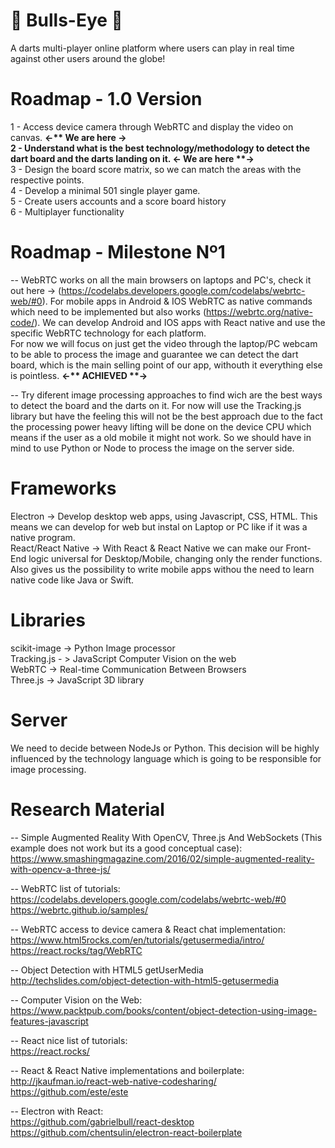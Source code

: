 # :dart: Bulls-Eye :dart:
A darts multi-player online platform where users can play in real time against other users around the globe!


# Roadmap - 1.0 Version
1 - Access device camera through WebRTC and display the video on canvas. <b><-** We are here **-></b> <br />
2 - Understand what is the best technology/methodology to detect the dart board and the darts landing on it. <b><-** We are here **-></b> <br />
3 - Design the board score matrix, so we can match the areas with the respective points. <br />
4 - Develop a minimal 501 single player game. <br />
5 - Create users accounts and a score board history <br />
6 - Multiplayer functionality <br />


# Roadmap - Milestone Nº1
-- WebRTC works on all the main browsers on laptops and PC's, check it out here -> (https://codelabs.developers.google.com/codelabs/webrtc-web/#0).
For mobile apps in Android & IOS WebRTC as native commands which need to be implemented but also works (https://webrtc.org/native-code/). We can develop Android and IOS apps with React native and use the specific WebRTC technology for each platform. <br />
For now we will focus on just get the video through the laptop/PC webcam to be able to process the image and guarantee we can detect the dart board, which is the main selling point of our app, withouth it everything else is pointless. <b><-** ACHIEVED **-></b> <br />

-- Try diferent image processing approaches to find wich are the best ways to detect the board and the darts on it. For now will use the Tracking.js library but have the feeling this will not be the best approach due to the fact the processing power heavy lifting will be done on the device CPU which means if the user as a old mobile it might not work. So we should have in mind to use Python or Node to process the image on the server side.


# Frameworks
Electron -> Develop desktop web apps, using Javascript, CSS, HTML. This means we can develop for web but instal on Laptop or PC like if it was a native program. <br />
React/React Native -> With React & React Native we can make our Front-End logic universal for Desktop/Mobile, changing only the render functions. Also gives us the possibility to write mobile apps withou the need to learn native code like Java or Swift. <br />


# Libraries
<!-- Image Processing / Device Camera Access / Canvas Rendering -->
scikit-image  -> Python Image processor <br />
Tracking.js - > JavaScript Computer Vision on the web <br />
WebRTC -> Real-time Communication Between Browsers <br />
Three.js -> JavaScript 3D library


# Server
We need to decide between NodeJs or Python. This decision will be highly influenced by the technology language which is going to be responsible for image processing.


# Research Material
-- Simple Augmented Reality With OpenCV, Three.js And WebSockets (This example does not work but its a good conceptual case): <br />
https://www.smashingmagazine.com/2016/02/simple-augmented-reality-with-opencv-a-three-js/ <br />

-- WebRTC list of tutorials: <br />
https://codelabs.developers.google.com/codelabs/webrtc-web/#0 <br />
https://webrtc.github.io/samples/ <br />

-- WebRTC access to device camera & React chat implementation: <br />
https://www.html5rocks.com/en/tutorials/getusermedia/intro/ <br />
https://react.rocks/tag/WebRTC <br />

-- Object Detection with HTML5 getUserMedia <br />
http://techslides.com/object-detection-with-html5-getusermedia <br />

-- Computer Vision on the Web: <br />
https://www.packtpub.com/books/content/object-detection-using-image-features-javascript <br />

-- React nice list of tutorials: <br />
https://react.rocks/ <br />

-- React & React Native implementations and boilerplate: <br />
http://jkaufman.io/react-web-native-codesharing/ <br />
https://github.com/este/este

-- Electron with React: <br />
https://github.com/gabrielbull/react-desktop <br />
https://github.com/chentsulin/electron-react-boilerplate <br />



